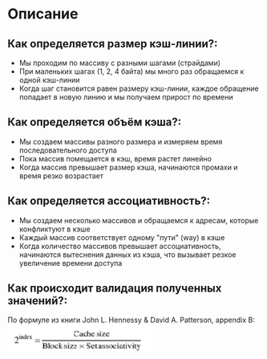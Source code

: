 # Описание

## Как определяется размер кэш-линии?:
* Мы проходим по массиву с разными шагами (страйдами)
* При маленьких шагах (1, 2, 4 байта) мы много раз обращаемся к одной кэш-линии
* Когда шаг становится равен размеру кэш-линии, каждое обращение попадает в новую линию и мы получаем прирост по времени

## Как определяется объём кэша?:
* Мы создаем массивы разного размера и измеряем время последовательного доступа
* Пока массив помещается в кэш, время растет линейно
* Когда массив превышает размер кэша, начинаются промахи и время резко возрастает

## Как определяется ассоциативность?:
* Мы создаем несколько массивов и обращаемся к адресам, которые конфликтуют в кэше
* Каждый массив соответствует одному "пути" (way) в кэше
* Когда количество массивов превышает ассоциативность, начинаются вытеснения данных из кэша, что
вызывает резкое увеличение времени доступа

## Как происходит валидация полученных значений?:
По формуле из книги John L. Hennessy & David A. Patterson, appendix B:
![formula](Formula.png)
